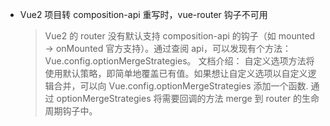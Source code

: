 - Vue2 项目转 composition-api 重写时，vue-router 钩子不可用
  > Vue2 的 router 没有默认支持 composition-api 的钩子（如 mounted -> onMounted 官方支持）。通过查阅 api，可以发现有个方法：Vue.config.optionMergeStrategies。
  > 文档介绍： 自定义选项方法将使用默认策略，即简单地覆盖已有值。如果想让自定义选项以自定义逻辑合并，可以向 Vue.config.optionMergeStrategies 添加一个函数. 通过 optionMergeStrategies 将需要回调的方法 merge 到 router 的生命周期钩子中。
